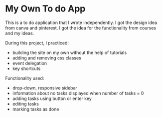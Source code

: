 # My Own To do App
This is a to do application that I wrote independently. I got the design idea from canva and pinterest. I got the idea for the functionality from courses and my ideas.


During this project, I practiced:
- building the site on my own without the help of tutorials
- adding and removing css classes 
- event delegation
- key shortcuts 

Functionality used: 
- drop-down, responsive sidebar
- information about no tasks displayed when number of tasks = 0
- adding tasks using button or enter key
- editing tasks 
- marking tasks as done
